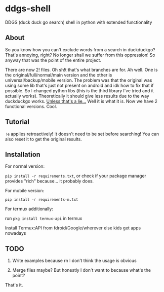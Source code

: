 # ddgs-shell
DDGS (duck duck go search) shell in python with extended functionality
## About
So you know how you can't exclude words from a search in duckduckgo? That's annoying, right? No longer shall we suffer from this oppression! So anyway that was the point of the entire project.

There are now 2! files. Oh sh!t that's what branches are for. Ah well. One is the original/full/normal/main version and the other is universal/backup/mobile version. The problem was that the original was using some lib that's just not present on android and idk how to fix that if possible. So I changed python libs (this is the third library I've tried and it actually works). Theoretically it should give less results due to the way duckduckgo works. [Unless that's a lie...](https://stackoverflow.com/questions/37012469/duckduckgo-api-getting-search-results) Well it is what it is. Now we have 2 functional versions. Cool.
## Tutorial
`!e` applies retroactively! It doesn't need to be set before searching! You can also reset it to get the original results.
## Installation
For normal version:

`pip install -r requirements.txt`, or check if your package manager provides "rich" because... it probably does.

For mobile version:

`pip install -r requirements-m.txt`

For termux additionally:

run `pkg install termux-api` in termux

Install Termux:API from fdroid/Google/wherever else kids get apps nowadays


## TODO
1. Write examples because rn I don't think the usage is obvious

2. Merge files maybe? But honestly I don't want to because what's the point?

That's it.
